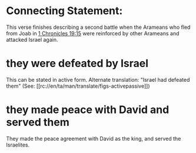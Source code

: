 # Connecting Statement:

This verse finishes describing a second battle when the Arameans who fled from Joab in [1 Chronicles 19:15](../19/15.md) were reinforced by other Arameans and attacked Israel again.

# they were defeated by Israel

This can be stated in active form. Alternate translation: "Israel had defeated them" (See: [[rc://en/ta/man/translate/figs-activepassive]])

# they made peace with David and served them

They made the peace agreement with David as the king, and served the Israelites.

